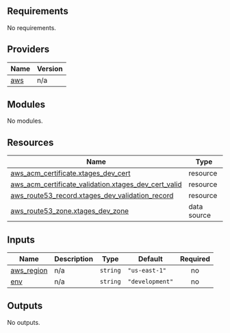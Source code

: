 ## Requirements

No requirements.

## Providers

| Name | Version |
|------|---------|
| <a name="provider_aws"></a> [aws](#provider\_aws) | n/a |

## Modules

No modules.

## Resources

| Name | Type |
|------|------|
| [aws_acm_certificate.xtages_dev_cert](https://registry.terraform.io/providers/hashicorp/aws/latest/docs/resources/acm_certificate) | resource |
| [aws_acm_certificate_validation.xtages_dev_cert_valid](https://registry.terraform.io/providers/hashicorp/aws/latest/docs/resources/acm_certificate_validation) | resource |
| [aws_route53_record.xtages_dev_validation_record](https://registry.terraform.io/providers/hashicorp/aws/latest/docs/resources/route53_record) | resource |
| [aws_route53_zone.xtages_dev_zone](https://registry.terraform.io/providers/hashicorp/aws/latest/docs/data-sources/route53_zone) | data source |

## Inputs

| Name | Description | Type | Default | Required |
|------|-------------|------|---------|:--------:|
| <a name="input_aws_region"></a> [aws\_region](#input\_aws\_region) | n/a | `string` | `"us-east-1"` | no |
| <a name="input_env"></a> [env](#input\_env) | n/a | `string` | `"development"` | no |

## Outputs

No outputs.
